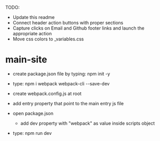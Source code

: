 TODO: 
- Update this readme
- Connect header action buttons with proper sections
- Capture clicks on Email and Github footer links and launch the appropriate action
- Move css colors to _variables.css


# main-site

- create package.json file by typing: npm init -y

- type: npm i webpack webpack-cli --save-dev
- create webpack.config.js at root
- add entry property that point to the main entry js file
- open package.json
   - add dev property with "webpack" as value inside scripts object
- type: npm run dev